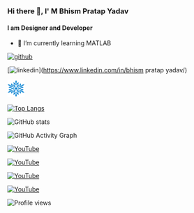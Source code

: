 ### Hi there 👋, I' M Bhism Pratap Yadav
#### I am Designer and Developer

- 🌱 I’m currently learning MATLAB 


[<img src='https://cdn.jsdelivr.net/npm/simple-icons@3.0.1/icons/github.svg' alt='github' height='40'>](https://github.com/Bhismydv)  

[<img src='https://cdn.jsdelivr.net/npm/simple-icons@3.0.1/icons/linkedin.svg' alt='linkedin' height='40'>](https://www.linkedin.com/in/bhism pratap yadav/)
 

<a href='https://archiveprogram.github.com/'><img src='https://raw.githubusercontent.com/acervenky/animated-github-badges/master/assets/acbadge.gif' width='40' height='40'></a> 

[![Top Langs](https://github-readme-stats.vercel.app/api/top-langs/?username=Bhismydv)](https://github.com/anuraghazra/github-readme-stats)

![GitHub stats](https://github-readme-stats.vercel.app/api?username=Bhismydv&show_icons=true)  

![GitHub Activity Graph](https://activity-graph.herokuapp.com/graph?username=Bhismydv)  


[<img src='https://cdn.jsdelivr.net/npm/simple-icons@3.0.1/icons/youtube.svg' alt='YouTube' height='40'>](https://www.youtube.com/channel/https://www.youtube.com/channel/UCEYQ9egGp9I4pad4nwLH2rg) 

[<img src='https://cdn.jsdelivr.net/npm/simple-icons@3.0.1/icons/youtube.svg' alt='YouTube' height='40'>](https://youtu.be/korTbeBh2v4) 

[<img src='https://cdn.jsdelivr.net/npm/simple-icons@3.0.1/icons/youtube.svg' alt='YouTube' height='40'>](https://youtu.be/YsvBa4uRf2w) 

[<img src='https://cdn.jsdelivr.net/npm/simple-icons@3.0.1/icons/youtube.svg' alt='YouTube' height='40'>](https://youtu.be/OqiyTZ-0Tvk) 


![Profile views](https://gpvc.arturio.dev/Bhismydv)  
